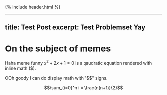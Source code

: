 {% include header.html %}

---
title: Test Post
excerpt: Test Problemset Yay
---

# On the subject of memes
Haha meme funny $x^2+2x+1=0$ is a qaudratic equation rendered with inline math ($). 

OOh goody I can do display math with "$$" signs.

$$\sum_{i=0}^n i = \frac{n(n+1)}{2}$$
